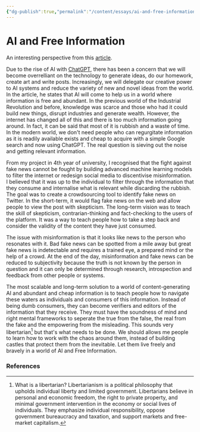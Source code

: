 ```yaml
---
{"dg-publish":true,"permalink":"/content/essays/ai-and-free-information/","noteIcon":"2"}
---
```


# AI and Free Information

An interesting perspective from this [article](https://stratechery.com/2022/ai-homework/). 

Due to the rise of AI with [ChatGPT](https://chat.openai.com/chat), there has been a concern that we will become overrelliant on the technology to generate ideas, do our homework, create art and write posts. Increasingly, we will delegate our creative power to AI systems and reduce the variety of new and novel ideas from the world. In the article, he states that AI will come to help us in a world where information is free and abundant. In the previous world of the Industrial Revolution and before, knowledge was scarce and those who had it could build new things, disrupt industries and generate wealth. However, the internet has changed all of this and there is too much information going around. In fact, it can be said that most of it is rubbish and a waste of time. In the modern world, we don't need people who can regurgitate information as it is readily available exists and cheap to acquire with a simple Google search and now using ChatGPT. The real question is sieving out the noise and getting relevant information.

From my project in 4th year of university, I recognised that the fight against fake news cannot be fought by building advanced machine learning models to filter the internet or redesign social media to discentivise misinformation. I believed that it was up to the individual to filter through the information that they consume and internalise what is relevant while discarding the rubbish. The goal was to create a crowdsourcing tool to identify fake news on Twitter. In the short-term, it would flag fake news on the web and allow people to view the post with skepticism. The long-term vision was to teach the skill of skepticism, contrarian-thinking and fact-checking to the users of the platform. It was a way to teach people how to take a step back and consider the validity of the content they have just consumed. 

The issue with misinformation is that it looks like news to the person who resonates with it. Bad fake news can be spotted from a mile away but great fake news is indetectable and requires a trained eye, a prepared mind or the help of a crowd. At the end of the day, misinformation and fake news can be reduced to subjectivity because the truth is not known by the person in question and it can only be determined through research, introspection and feedback from other people or systems. 

The most scalable and long-term solution to a world of content-generating AI and abundant and cheap information is to teach people how to navigate these waters as individuals and consumers of this information. Instead of being dumb consumers, they can become verifiers and editors of the information that they receive. They must have the soundness of mind and right mental frameworks to seperate the true from the false, the real from the fake and the empowering from the misleading. This sounds very libertarian[^libertarian] but that's what needs to be done. We should allows me people to learn how to work with the chaos around them, instead of building castles that protect them from the inevitable. Let them live freely and bravely in a world of AI and Free Information.

### References
[^libertarian]: What is a libertarian? Libertarianism is a political philosophy that upholds individual liberty and limited government. Libertarians believe in personal and economic freedom, the right to private property, and minimal government intervention in the economy or social lives of individuals. They emphasize individual responsibility, oppose government bureaucracy and taxation, and support markets and free-market capitalism.
